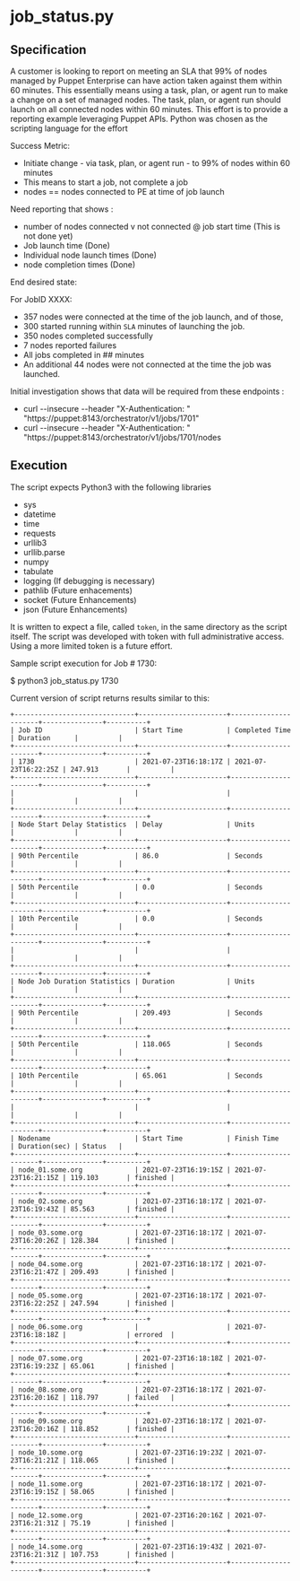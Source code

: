 # job_status.py

## Specification
A customer is looking to report on meeting an SLA that 99% of nodes managed by Puppet Enterprise can have action taken against them within 60 minutes.  This essentially means using a task, plan, or agent run to make a change on a set of managed nodes.  The task, plan, or agent run should launch on all connected nodes within 60 minutes.  This effort is to provide a reporting example leveraging Puppet APIs.  Python was chosen as the scripting language for the effort

Success Metric:

- Initiate change - via task, plan, or agent run - to 99% of nodes within 60 minutes
- This means to start a job, not complete a job
- nodes == nodes connected to PE at time of job launch

Need reporting that shows :

- number of nodes connected v not connected @ job start time (This is not done yet)
- Job launch time (Done)
- Individual node launch times (Done)
- node completion times (Done)

End desired state:

For JobID XXXX:

- 357 nodes were connected at the time of the job launch, and of those,
- 300 started running within `SLA` minutes of launching the job.
- 350 nodes completed successfully
- 7 nodes reported failures
- All jobs completed in ## minutes 
- An additional 44 nodes were not connected at the time the job was launched. 

Initial investigation shows that data will be required from these endpoints :

- curl --insecure --header "X-Authentication: <TOKEN>" "https://puppet:8143/orchestrator/v1/jobs/1701"
- curl --insecure --header "X-Authentication: <TOKEN>" "https://puppet:8143/orchestrator/v1/jobs/1701/nodes

## Execution
The script expects Python3 with the following libraries

- sys
- datetime
- time
- requests
- urllib3
- urllib.parse
- numpy
- tabulate
- logging (If debugging is necessary)
- pathlib (Future enhacements)
- socket (Future Enhancements)
- json (Future Enhancements)

It is written to expect a file, called `token`, in the same directory as the script itself.  The script was developed with token with full administrative access.  Using a more limited token is a future effort.

Sample script execution for Job # 1730:

$ python3 job_status.py 1730

Current version of script returns results similar to this:
~~~~
+------------------------------+----------------------+----------------------+---------------+----------+
| Job ID                       | Start Time           | Completed Time       | Duration      |          |
+------------------------------+----------------------+----------------------+---------------+----------+
| 1730                         | 2021-07-23T16:18:17Z | 2021-07-23T16:22:25Z | 247.913       |          |
+------------------------------+----------------------+----------------------+---------------+----------+
|                              |                      |                      |               |          |
+------------------------------+----------------------+----------------------+---------------+----------+
| Node Start Delay Statistics  | Delay                | Units                |               |          |
+------------------------------+----------------------+----------------------+---------------+----------+
| 90th Percentile              | 86.0                 | Seconds              |               |          |
+------------------------------+----------------------+----------------------+---------------+----------+
| 50th Percentile              | 0.0                  | Seconds              |               |          |
+------------------------------+----------------------+----------------------+---------------+----------+
| 10th Percentile              | 0.0                  | Seconds              |               |          |
+------------------------------+----------------------+----------------------+---------------+----------+
|                              |                      |                      |               |          |
+------------------------------+----------------------+----------------------+---------------+----------+
| Node Job Duration Statistics | Duration             | Units                |               |          |
+------------------------------+----------------------+----------------------+---------------+----------+
| 90th Percentile              | 209.493              | Seconds              |               |          |
+------------------------------+----------------------+----------------------+---------------+----------+
| 50th Percentile              | 118.065              | Seconds              |               |          |
+------------------------------+----------------------+----------------------+---------------+----------+
| 10th Percentile              | 65.061               | Seconds              |               |          |
+------------------------------+----------------------+----------------------+---------------+----------+
|                              |                      |                      |               |          |
+------------------------------+----------------------+----------------------+---------------+----------+
| Nodename                     | Start Time           | Finish Time          | Duration(sec) | Status   |
+------------------------------+----------------------+----------------------+---------------+----------+
| node_01.some.org             | 2021-07-23T16:19:15Z | 2021-07-23T16:21:15Z | 119.103       | finished |
+------------------------------+----------------------+----------------------+---------------+----------+
| node_02.some.org             | 2021-07-23T16:18:17Z | 2021-07-23T16:19:43Z | 85.563        | finished |
+------------------------------+----------------------+----------------------+---------------+----------+
| node_03.some.org             | 2021-07-23T16:18:17Z | 2021-07-23T16:20:26Z | 128.384       | finished |
+------------------------------+----------------------+----------------------+---------------+----------+
| node_04.some.org             | 2021-07-23T16:18:17Z | 2021-07-23T16:21:47Z | 209.493       | finished |
+------------------------------+----------------------+----------------------+---------------+----------+
| node_05.some.org             | 2021-07-23T16:18:17Z | 2021-07-23T16:22:25Z | 247.594       | finished |
+------------------------------+----------------------+----------------------+---------------+----------+
| node_06.some.org             |                      | 2021-07-23T16:18:18Z |               | errored  |
+------------------------------+----------------------+----------------------+---------------+----------+
| node_07.some.org             | 2021-07-23T16:18:18Z | 2021-07-23T16:19:23Z | 65.061        | finished |
+------------------------------+----------------------+----------------------+---------------+----------+
| node_08.some.org             | 2021-07-23T16:18:17Z | 2021-07-23T16:20:16Z | 118.797       | failed   |
+------------------------------+----------------------+----------------------+---------------+----------+
| node_09.some.org             | 2021-07-23T16:18:17Z | 2021-07-23T16:20:16Z | 118.852       | finished |
+------------------------------+----------------------+----------------------+---------------+----------+
| node_10.some.org             | 2021-07-23T16:19:23Z | 2021-07-23T16:21:21Z | 118.065       | finished |
+------------------------------+----------------------+----------------------+---------------+----------+
| node_11.some.org             | 2021-07-23T16:18:17Z | 2021-07-23T16:19:15Z | 58.065        | finished |
+------------------------------+----------------------+----------------------+---------------+----------+
| node_12.some.org             | 2021-07-23T16:20:16Z | 2021-07-23T16:21:31Z | 75.19         | finished |
+------------------------------+----------------------+----------------------+---------------+----------+
| node_14.some.org             | 2021-07-23T16:19:43Z | 2021-07-23T16:21:31Z | 107.753       | finished |
+------------------------------+----------------------+----------------------+---------------+----------+
~~~~